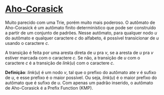 # [Aho-Corasick](aho_corasick.cpp)

Muito parecido com uma Trie, porém muito mais poderoso. O autômato de Aho-Corasick é um autômato finito determinístico que pode ser construído a partir de um conjunto de padrões. Nesse autômato, para qualquer nodo $u$ do autômato e qualquer caractere $c$ do alfabeto, é possível transicionar de $u$ usando o caractere $c$.

A transição é feita por uma aresta direta de $u$ pra $v$, se a aresta de $u$ pra $v$ estiver marcada com o caractere $c$. Se não, a transição de $u$ com o caractere $c$ é a transição de $link(u)$ com o caractere $c$.

**Definição**: $link(u)$ é um nodo $v$, tal que o prefixo do autômato ate $v$ é sufixo de $u$, e esse prefixo é o maior possível. Ou seja, $link(u)$ é o maior prefixo do autômato que é sufixo de $u$. Com apenas um padrão inserido, o autômato de Aho-Corasick é a Prefix Function (KMP).
